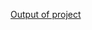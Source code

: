 [Output of project](https://github.com/Deepak-nishad/javascript2.0/blob/main/Html_Css_project/26_11_22_Project%201/output.pnghttps://github.com/Deepak-nishad/javascript2.0/blob/main/Html_Css_project/26_11_22_Project%201/output.png)